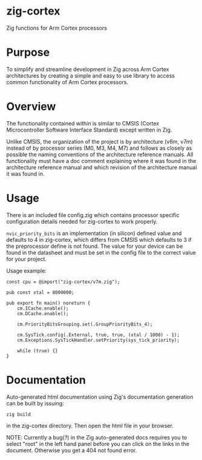 # zig-cortex

Zig functions for Arm Cortex processors

# Purpose

To simplify and streamline development in Zig across Arm Cortex architectures
by creating a simple and easy to use library to access common functionality of
Arm Cortex processors.

# Overview

The functionality contained within is similar to CMSIS (Cortex Microcontroller
Software Interface Standard) except written in Zig.

Unlike CMSIS, the organization of the project is by architecture (v6m, v7m) instead of by processor series (M0, M3, M4, M7) and follows as
closely as possible the naming conventions of the architecture reference
manuals. All functionality must have a doc comment explaining where it was found
in the architecture reference manual and which revision of the architecture
manual it was found in.

# Usage

There is an included file config.zig which contains processor specific
configuration details needed for zig-cortex to work properly.

`nvic_priority_bits` is an implementation (in silicon) defined value and
defaults to 4 in zig-cortex, which differs from CMSIS which defaults to 3 if the
preprocessor define is not found. The value for your device can be found in the
datasheet and must be set in the config file to the correct value for your
project.

Usage example:

```zig
const cpu = @import("zig-cortex/v7m.zig");

pub const xtal = 8000000;

pub export fn main() noreturn {
    cm.ICache.enable();
    cm.DCache.enable();

    cm.PriorityBitsGrouping.set(.GroupPriorityBits_4);

    cm.SysTick.config(.External, true, true, (xtal / 1000) - 1);
    cm.Exceptions.SysTickHandler.setPriority(sys_tick_priority);

    while (true) {}
}
```

# Documentation

Auto-generated html documentation using Zig's documentation generation can be
built by issuing:

```
zig build
```

in the zig-cortex directory. Then open the html file in your browser.

NOTE: Currently a bug(?) in the Zig auto-generated docs requires you to select
"root" in the left hand panel before you can click on the links in the document.
Otherwise you get a 404 not found error.
